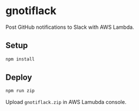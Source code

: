 # gnotiflack

Post GitHub notifications to Slack with AWS Lambda.

## Setup

```sh
npm install
```

## Deploy

```sh
npm run zip
```

Upload `gnotiflack.zip` in AWS Lamubda console.
